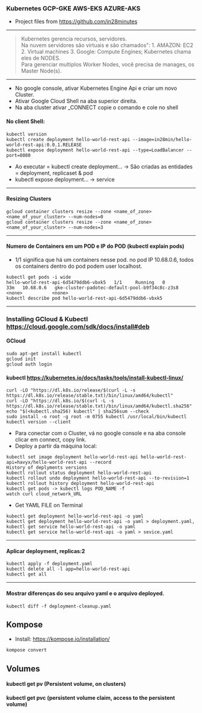 ### Kubernetes   GCP-GKE AWS-EKS AZURE-AKS
* Project files from https://github.com/in28minutes
---

> Kubernetes gerencia recursos, servidores.   
> Na nuvem servidores são virtuais e são chamados": 1. AMAZON: EC2 2. Virtual machines 3. Google: Compute Engines;
> Kubernetes chama eles de NODES.  
> Para gerenciar multiplos Worker Nodes, você precisa de manages, os Master Node(s).   
---
* No google console, ativar Kubernetes Engine Api e criar um novo Cluster.
* Ativar Google Cloud Shell na aba superior direita.
* Na aba cluster ativar _CONNECT copie o comando e cole no shell
#### No client Shell:
```
kubectl version
kubectl create deployment hello-world-rest-api --image=in28min/hello-world-rest-api:0.0.1.RELEASE
kubectl expose deployment hello-world-rest-api --type=LoadBalancer --port=8080
```
* Ao executar = kubectl create deployment... -> São criadas as entidades = deployment, replicaset & pod
* kubectl expose deployment... -> service
---
#### Resizing Clusters
```
gcloud container clusters resize --zone <name_of_zone> <name_of_your_cluster> --num-nodes=0
gcloud container clusters resize --zone <name_of_zone> <name_of_your_cluster> --num-nodes=3
```
---
#### Numero de Containers em um POD e IP do POD (kubectl explain pods)
* 1/1 significa que há um containers nesse pod. no pod IP 10.68.0.6, todos os containers dentro do pod podem user localhost.
```
kubectl get pods -i wide
hello-world-rest-api-6d5479ddb6-vbxk5   1/1     Running   0          33m   10.68.0.6   gke-cluster-padotec-default-pool-b9f34c8c-z3s8   <none>           <none>
kubectl describe pod hello-world-rest-api-6d5479ddb6-vbxk5
```
---
### Installing GCloud & Kubectl https://cloud.google.com/sdk/docs/install#deb
#### GCloud
```
sudo apt-get install kubectl
gcloud init
gcloud auth login
```
#### kubectl https://kubernetes.io/docs/tasks/tools/install-kubectl-linux/
```
curl -LO "https://dl.k8s.io/release/$(curl -L -s https://dl.k8s.io/release/stable.txt)/bin/linux/amd64/kubectl"
curl -LO "https://dl.k8s.io/$(curl -L -s https://dl.k8s.io/release/stable.txt)/bin/linux/amd64/kubectl.sha256"
echo "$(<kubectl.sha256) kubectl" | sha256sum --check
sudo install -o root -g root -m 0755 kubectl /usr/local/bin/kubectl
kubectl version --client
```
* Para conectar com o Cluster, vá no google console e na aba console clicar em connect, copy link.
* Deploy a partir da máquina local:
```
kubectl set image deployment hello-world-rest-api hello-world-rest-api=havyx/hello-world-rest-api --record
History of deplyments versions
kubectl rollout status deployment hello-world-rest-api
kubectl rollout undo deployment hello-world-rest-api --to-revision=1
kubectl rollout history deployment hello-world-rest-api
kubectl get pods -> kubectl logs POD_NAME -f
watch curl cloud_network_URL
```
* Get YAML FILE on Terminal
```
kubectl get deployment hello-world-rest-api -o yaml
kubectl get deployment hello-world-rest-api -o yaml > deployment.yaml,
kubectl get service hello-world-rest-api -o yaml
kubectl get service hello-world-rest-api -o yaml > sevice.yaml
```
---
#### Aplicar deployment, replicas:2
```
kubectl apply -f deployment.yaml
kubectl delete all -l app=hello-world-rest-api
kubectl get all
```
---
#### Mostrar diferenças do seu arquivo yaml e o arquivo deployed.  
```
kubectl diff -f deployment-cleanup.yaml
```
## Kompose
* Install: https://kompose.io/installation/
```
kompose convert
```
## Volumes
#### kubectl get pv (Persistent volume, on clusters)
#### kubectl get pvc (persistent volume claim, access to the persistent volume)